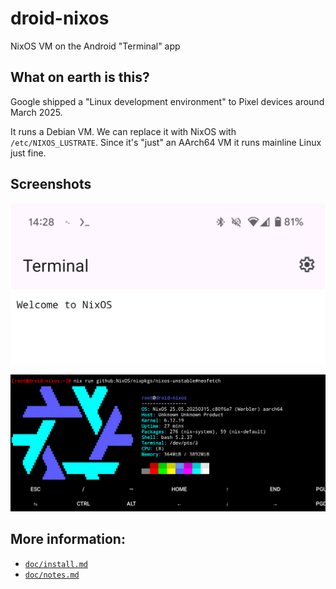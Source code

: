 # droid-nixos

NixOS VM on the Android "Terminal" app

## What on earth is this?

Google shipped a "Linux development environment" to Pixel devices around March 2025.

It runs a Debian VM. We can replace it with NixOS with `/etc/NIXOS_LUSTRATE`. Since it's "just" an AArch64 VM it runs mainline Linux just fine.

## Screenshots

![Fake terminal running in Terminal app](doc/droid-fake-terminal.png)

![Neofetch running on NixOS, while connected via SSH in Termux](doc/droid-ssh-neofetch.png)

## More information:

- [`doc/install.md`](doc/install.md)
- [`doc/notes.md`](doc/notes.md)
